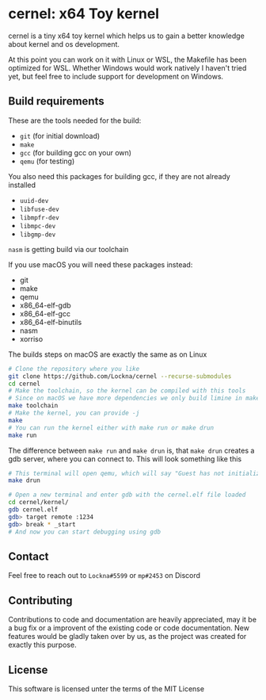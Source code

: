 # cernel: x64 Toy kernel

cernel is a tiny x64 toy kernel which helps us to gain a better knowledge about kernel and os development.

At this point you can work on it with Linux or WSL, the Makefile has been optimized for WSL.
Whether Windows would work natively I haven't tried yet, but feel free to include support for development on Windows.

## Build requirements
These are the tools needed for the build:
- `git` (for initial download)
- `make`
- `gcc` (for building gcc on your own)
- `qemu` (for testing)

You also need this packages for building gcc, if they are not already installed
- `uuid-dev`
- `libfuse-dev`
- `libmpfr-dev`
- `libmpc-dev`
- `libgmp-dev`

`nasm` is getting build via our toolchain

If you use macOS you will need these packages instead:
 - git
 - make
 - qemu
 - x86_64-elf-gdb 
 - x86_64-elf-gcc 
 - x86_64-elf-binutils
 - nasm
 - xorriso

The builds steps on macOS are exactly the same as on Linux

```bash
# Clone the repository where you like
git clone https://github.com/Lockna/cernel --recurse-submodules
cd cernel
# Make the toolchain, so the kernel can be compiled with this tools
# Since on macOS we have more dependencies we only build limine in make toolchain, not the whole toolchain
make toolchain
# Make the kernel, you can provide -j
make
# You can run the kernel either with make run or make drun
make run
```

The difference between `make run` and `make drun` is, that `make drun` creates a gdb server, where you can connect to. This will look something like this

```bash
# This terminal will open qemu, which will say "Guest has not initialized the display (yet).
make drun
```

```bash
# Open a new terminal and enter gdb with the cernel.elf file loaded
cd cernel/kernel/
gdb cernel.elf
gdb> target remote :1234
gdb> break * _start
# And now you can start debugging using gdb
```

## Contact
Feel free to reach out to `Lockna#5599` or `mp#2453` on Discord

## Contributing
Contributions to code and documentation are heavily appreciated, may it be a bug fix or a improvent of the existing code or code documentation.
New features would be gladly taken over by us, as the project was created for exactly this purpose.

## License
This software is licensed unter the terms of the MIT License
